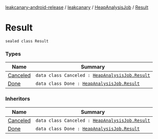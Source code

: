 [leakcanary-android-release](../../../index.md) / [leakcanary](../../index.md) / [HeapAnalysisJob](../index.md) / [Result](./index.md)

# Result

`sealed class Result`

### Types

| Name | Summary |
|---|---|
| [Canceled](-canceled/index.md) | `data class Canceled : `[`HeapAnalysisJob.Result`](./index.md) |
| [Done](-done/index.md) | `data class Done : `[`HeapAnalysisJob.Result`](./index.md) |

### Inheritors

| Name | Summary |
|---|---|
| [Canceled](-canceled/index.md) | `data class Canceled : `[`HeapAnalysisJob.Result`](./index.md) |
| [Done](-done/index.md) | `data class Done : `[`HeapAnalysisJob.Result`](./index.md) |
